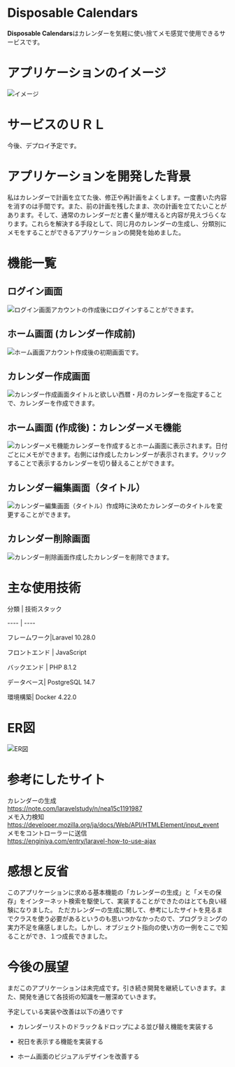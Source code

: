 
# Disposable Calendars

  

**Disposable Calendars**はカレンダーを気軽に使い捨てメモ感覚で使用できるサービスです。

  

# アプリケーションのイメージ

![イメージ](https://i.imgur.com/J1UUTLz.png)

# サービスのＵＲＬ

今後、デプロイ予定です。

  

# アプリケーションを開発した背景

  

私はカレンダーで計画を立てた後、修正や再計画をよくします。一度書いた内容を消すのは手間です。また、前の計画を残したまま、次の計画を立てたいことがあります。そして、通常のカレンダーだと書く量が増えると内容が見えづらくなります。これらを解決する手段として、同じ月のカレンダーの生成し、分類別にメモをすることができるアプリケーションの開発を始めました。

  

# 機能一覧

  

## ログイン画面

![ログイン画面](https://i.imgur.com/dOZYQYl.png)アカウントの作成後にログインすることができます。

  

## ホーム画面 (カレンダー作成前)

![ホーム画面](https://i.imgur.com/vUIXBsB.png)アカウント作成後の初期画面です。

## カレンダー作成画面

![カレンダー作成画面](https://i.imgur.com/eFpyeHJ.png)タイトルと欲しい西暦・月のカレンダーを指定することで、カレンダーを作成できます。

## ホーム画面 (作成後)：カレンダーメモ機能

![カレンダーメモ機能](https://i.imgur.com/YygG3YA.png)カレンダーを作成するとホーム画面に表示されます。日付ごとにメモができます。右側には作成したカレンダーが表示されます。クリックすることで表示するカレンダーを切り替えることができます。

## カレンダー編集画面（タイトル）

![カレンダー編集画面（タイトル）](https://i.imgur.com/ZKIrOsw.png)作成時に決めたカレンダーのタイトルを変更することができます。

## カレンダー削除画面

![カレンダー削除画面](https://i.imgur.com/HJM27tw.png)作成したカレンダーを削除できます。

  

# 主な使用技術

  

分類 | 技術スタック

---- | ----

フレームワーク|Laravel 10.28.0

フロントエンド | JavaScript

バックエンド | PHP 8.1.2

データベース| PostgreSQL 14.7

環境構築| Docker 4.22.0

# ER図

![ER図](https://i.imgur.com/WWVX71U.png)

# 参考にしたサイト  
カレンダーの生成  
https://note.com/laravelstudy/n/nea15c1191987  
メモ入力検知  
https://developer.mozilla.org/ja/docs/Web/API/HTMLElement/input_event  
メモをコントローラーに送信  
https://enginiya.com/entry/laravel-how-to-use-ajax  

# 感想と反省
このアプリケーションに求める基本機能の「カレンダーの生成」と「メモの保存」をインターネット検索を駆使して、実装することができたのはとても良い経験になりました。
ただカレンダーの生成に関して、参考にしたサイトを見るまでクラスを使う必要があるというのも思いつかなかったので、プログラミングの実力不足を痛感しました。しかし、オブジェクト指向の使い方の一例をここで知ることができ、１つ成長できました。

# 今後の展望
まだこのアプリケーションは未完成です。引き続き開発を継続していきます。また、開発を通じて各技術の知識を一層深めていきます。

予定している実装や改善は以下の通りです

- カレンダーリストのドラック＆ドロップによる並び替え機能を実装する

- 祝日を表示する機能を実装する

- ホーム画面のビジュアルデザインを改善する

